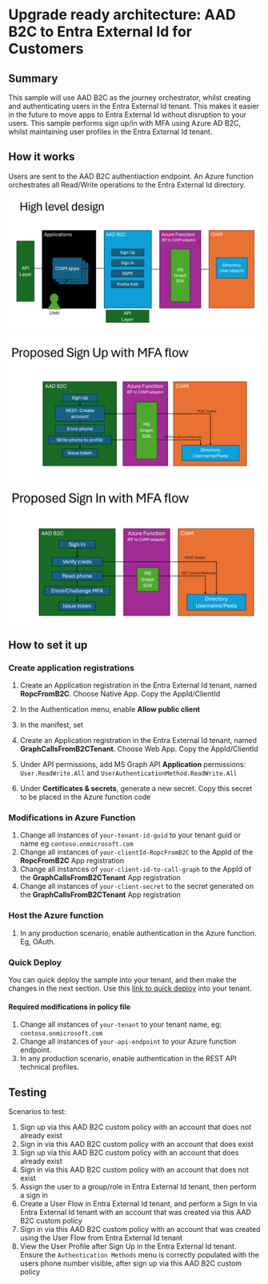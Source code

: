 # Upgrade ready architecture: AAD B2C to Entra External Id for Customers

## Summary

This sample will use AAD B2C as the journey orchestrator, whilst creating and authenticating users in the Entra External Id tenant. This makes it easier in the future to move apps to Entra External Id without disruption to your users. This sample performs sign up/in with MFA using Azure AD B2C, whilst maintaining user profiles in the Entra External Id tenant.

## How it works

Users are sent to the AAD B2C authentiaction endpoint. An Azure function orchestrates all Read/Write operations to the Entra External Id directory.

![High level design](media/high-level-design.png)

![Sign up with MFA](media/signup.png)

![Sign in with MFA](media/signin.png)

## How to set it up

### Create application registrations
1. Create an Application registration in the Entra External Id tenant, named **RopcFromB2C**. Choose Native App. Copy the AppId/ClientId
1. In the Authentication menu, enable **Allow public client**
1. In the manifest, set

1. Create an Application registration in the Entra External Id tenant, named **GraphCallsFromB2CTenant**. Choose Web App. Copy the AppId/ClientId
1. Under API permissions, add MS Graph API **Application** permissions: `User.ReadWrite.All` and `UserAuthenticationMethod.ReadWrite.All`
1. Under **Certificates & secrets**, generate a new secret. Copy this secret to be placed in the Azure function code

### Modifications in Azure Function
1. Change all instances of `your-tenant-id-guid` to your tenant guid or name eg `contoso.onmicrosoft.com`
1. Change all instances of `your-clientId-RopcFromB2C` to the AppId of the **RopcFromB2C** App registration
1. Change all instances of `your-client-id-to-call-graph` to the AppId of the **GraphCallsFromB2CTenant** App registration
1. Change all instances of `your-client-secret` to the secret generated on the **GraphCallsFromB2CTenant** App registration

### Host the Azure function
1. In any production scenario, enable authentication in the Azure function. Eg, OAuth.

### Quick Deploy
You can quick deploy the sample into your tenant, and then make the changes in the next section.
Use this [link to quick deploy](https://b2ciefsetupapp.azurewebsites.net/Home/Experimental?sampleFolderName=migrate-to-entra-external-id-for-customers) into your tenant.


#### Required modifications in policy file
1. Change all instances of `your-tenant` to your tenant name, eg: `contoso.onmicrosoft.com`
1. Change all instances of `your-api-endpoint` to your Azure function endpoint.
1. In any production scenario, enable authentication in the REST API technical profiles.

## Testing
Scenarios to test:
1. Sign up via this AAD B2C custom policy with an account that does not already exist
1. Sign in via this AAD B2C custom policy with an account that does exist
1. Sign up via this AAD B2C custom policy with an account that does already exist
1. Sign in via this AAD B2C custom policy with an account that does not exist
1. Assign the user to a group/role in Entra External Id tenant, then perform a sign in
1. Create a User Flow in Entra External Id tenant, and perform a Sign In via Entra External Id tenant with an account that was created via this AAD B2C custom policy
1. Sign in via this AAD B2C custom policy with an account that was created using the User Flow from Entra External Id tenant
1. View the User Profile after Sign Up in the Entra External Id tenant. Ensure the `Authentication Methods` menu is correctly populated with the users phone number visible, after sign up via this AAD B2C custom policy